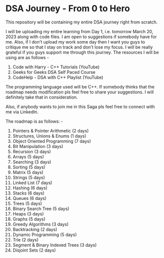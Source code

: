 # DSA Journey - From 0 to Hero
This repository will be containing my entire DSA journey right from scratch.

I will be uploading my entire learning from Day 1, i.e. tomorrow March 20, 2023 along with code files. I am open to suggestions if somebody have for me. Also, if I don't upload my work some day then I want you guys to critique me so that I stay on track and don't lose my focus. I will be really grateful if you guys support me through this journey. The resources I will be using are as follows -

1. Code with Harry - C++ Tutorials (YouTube)
2. Geeks for Geeks DSA Self Paced Course
3. CodeHelp - DSA with C++ Playlist (YouTube)

The programming language used will be C++.
If somebody thinks that the roadmap needs modification pls feel free to share your suggestions. I will definitely take that in consideration.

Also, if anybody wants to join me in this Saga pls feel free to connect with me via LinkedIn.

The roadmap is as follows: -

1. Pointers & Pointer Arithmetic (2 days)
2. Structures, Unions & Enums (1 days)
3. Object Oriented Programming (7 days)
4. Bit Manipulation (3 days)
5. Recursion (3 days)
6. Arrays (5 days)
7. Searching (3 days)
8. Sorting (5 days)
9. Matrix (5 days)
10. Strings (5 days)
11. Linked List (7 days)
12. Hashing (6 days)
13. Stacks (6 days)
14. Queues (6 days)
15. Trees (5 days)
16. Binary Search Tree (5 days)
17. Heaps (3 days)
18. Graphs (5 days)
19. Greedy Algorithms (3 days)
20. Backtracking (2 days)
21. Dynamic Programming (5 days)
22. Trie (2 days)
23. Segment & Binary Indexed Trees (3 days)
24. Disjoint Sets (2 days)
